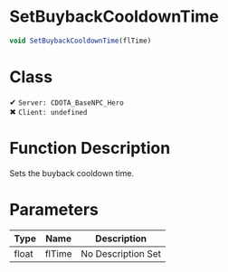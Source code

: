 # SetBuybackCooldownTime
```js	
void SetBuybackCooldownTime(flTime)
```
# Class
✔ `Server: CDOTA_BaseNPC_Hero`  
✖ `Client: undefined`  

# Function Description
Sets the buyback cooldown time.
# Parameters
Type|Name|Description
--|--|--
float|flTime|No Description Set
